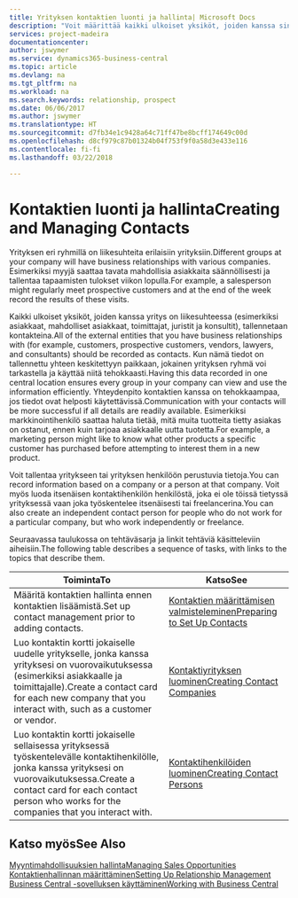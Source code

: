 ```yaml
---
title: Yrityksen kontaktien luonti ja hallinta| Microsoft Docs
description: "Voit määrittää kaikki ulkoiset yksiköt, joiden kanssa sinulla on liikesuhde, kontakteiksi. Kyse voi olla esimerkiksi prospekteista, asiakkaista, toimittajista ja konsulteista."
services: project-madeira
documentationcenter: 
author: jswymer
ms.service: dynamics365-business-central
ms.topic: article
ms.devlang: na
ms.tgt_pltfrm: na
ms.workload: na
ms.search.keywords: relationship, prospect
ms.date: 06/06/2017
ms.author: jswymer
ms.translationtype: HT
ms.sourcegitcommit: d7fb34e1c9428a64c71ff47be8bcff174649c00d
ms.openlocfilehash: d8cf979c87b01324b04f753f9f0a58d3e433e116
ms.contentlocale: fi-fi
ms.lasthandoff: 03/22/2018

---
```

# <a name="creating-and-managing-contacts"></a><span data-ttu-id="23ebb-103">Kontaktien luonti ja hallinta</span><span class="sxs-lookup"><span data-stu-id="23ebb-103">Creating and Managing Contacts</span></span>
<span data-ttu-id="23ebb-104">Yrityksen eri ryhmillä on liikesuhteita erilaisiin yrityksiin.</span><span class="sxs-lookup"><span data-stu-id="23ebb-104">Different groups at your company will have business relationships with various companies.</span></span> <span data-ttu-id="23ebb-105">Esimerkiksi myyjä saattaa tavata mahdollisia asiakkaita säännöllisesti ja tallentaa tapaamisten tulokset viikon lopulla.</span><span class="sxs-lookup"><span data-stu-id="23ebb-105">For example, a salesperson might regularly meet prospective customers and at the end of the week record the results of these visits.</span></span>

<span data-ttu-id="23ebb-106">Kaikki ulkoiset yksiköt, joiden kanssa yritys on liikesuhteessa (esimerkiksi asiakkaat, mahdolliset asiakkaat, toimittajat, juristit ja konsultit), tallennetaan kontakteina.</span><span class="sxs-lookup"><span data-stu-id="23ebb-106">All of the external entities that you have business relationships with (for example, customers, prospective customers, vendors, lawyers, and consultants) should be recorded as contacts.</span></span> <span data-ttu-id="23ebb-107">Kun nämä tiedot on tallennettu yhteen keskitettyyn paikkaan, jokainen yrityksen ryhmä voi tarkastella ja käyttää niitä tehokkaasti.</span><span class="sxs-lookup"><span data-stu-id="23ebb-107">Having this data recorded in one central location ensures every group in your company can view and use the information efficiently.</span></span> <span data-ttu-id="23ebb-108">Yhteydenpito kontaktien kanssa on tehokkaampaa, jos tiedot ovat helposti käytettävissä.</span><span class="sxs-lookup"><span data-stu-id="23ebb-108">Communication with your contacts will be more successful if all details are readily available.</span></span> <span data-ttu-id="23ebb-109">Esimerkiksi markkinointihenkilö saattaa haluta tietää, mitä muita tuotteita tietty asiakas on ostanut, ennen kuin tarjoaa asiakkaalle uutta tuotetta.</span><span class="sxs-lookup"><span data-stu-id="23ebb-109">For example, a marketing person might like to know what other products a specific customer has purchased before attempting to interest them in a new product.</span></span>

<span data-ttu-id="23ebb-110">Voit tallentaa yritykseen tai yrityksen henkilöön perustuvia tietoja.</span><span class="sxs-lookup"><span data-stu-id="23ebb-110">You can record information based on a company or a person at that company.</span></span> <span data-ttu-id="23ebb-111">Voit myös luoda itsenäisen kontaktihenkilön henkilöstä, joka ei ole töissä tietyssä yrityksessä vaan joka työskentelee itsenäisesti tai freelancerina.</span><span class="sxs-lookup"><span data-stu-id="23ebb-111">You can also create an independent contact person for people who do not work for a particular company, but who work independently or freelance.</span></span>

<span data-ttu-id="23ebb-112">Seuraavassa taulukossa on tehtäväsarja ja linkit tehtäviä käsitteleviin aiheisiin.</span><span class="sxs-lookup"><span data-stu-id="23ebb-112">The following table describes a sequence of tasks, with links to the topics that describe them.</span></span>

| <span data-ttu-id="23ebb-113">Toiminta</span><span class="sxs-lookup"><span data-stu-id="23ebb-113">To</span></span> | <span data-ttu-id="23ebb-114">Katso</span><span class="sxs-lookup"><span data-stu-id="23ebb-114">See</span></span> |
| --- | --- |
| <span data-ttu-id="23ebb-115">Määritä kontaktien hallinta ennen kontaktien lisäämistä.</span><span class="sxs-lookup"><span data-stu-id="23ebb-115">Set up contact management prior to adding contacts.</span></span> |[<span data-ttu-id="23ebb-116">Kontaktien määrittämisen valmisteleminen</span><span class="sxs-lookup"><span data-stu-id="23ebb-116">Preparing to Set Up Contacts</span></span>](marketing-setup-contacts.md) |
| <span data-ttu-id="23ebb-117">Luo kontaktin kortti jokaiselle uudelle yritykselle, jonka kanssa yrityksesi on vuorovaikutuksessa (esimerkiksi asiakkaalle ja toimittajalle).</span><span class="sxs-lookup"><span data-stu-id="23ebb-117">Create a contact card for each new company that you interact with, such as a customer or vendor.</span></span> |[<span data-ttu-id="23ebb-118">Kontaktiyrityksen luominen</span><span class="sxs-lookup"><span data-stu-id="23ebb-118">Creating Contact Companies</span></span>](marketing-create-contact-companies.md) |
| <span data-ttu-id="23ebb-119">Luo kontaktin kortti jokaiselle sellaisessa yrityksessä työskentelevälle kontaktihenkilölle, jonka kanssa yrityksesi on vuorovaikutuksessa.</span><span class="sxs-lookup"><span data-stu-id="23ebb-119">Create a contact card for each contact person who works for the companies that you interact with.</span></span> |[<span data-ttu-id="23ebb-120">Kontaktihenkilöiden luominen</span><span class="sxs-lookup"><span data-stu-id="23ebb-120">Creating Contact Persons</span></span>](marketing-create-contact-persons.md) |

## <a name="see-also"></a><span data-ttu-id="23ebb-121">Katso myös</span><span class="sxs-lookup"><span data-stu-id="23ebb-121">See Also</span></span>
[<span data-ttu-id="23ebb-122">Myyntimahdollisuuksien hallinta</span><span class="sxs-lookup"><span data-stu-id="23ebb-122">Managing Sales Opportunities</span></span>](marketing-manage-sales-opportunities.md)  
[<span data-ttu-id="23ebb-123">Kontaktienhallinnan määrittäminen</span><span class="sxs-lookup"><span data-stu-id="23ebb-123">Setting Up Relationship Management</span></span>](marketing-setup-marketing.md)  
[<span data-ttu-id="23ebb-124">Business Central -sovelluksen käyttäminen</span><span class="sxs-lookup"><span data-stu-id="23ebb-124">Working with Business Central</span></span>](ui-work-product.md)  


